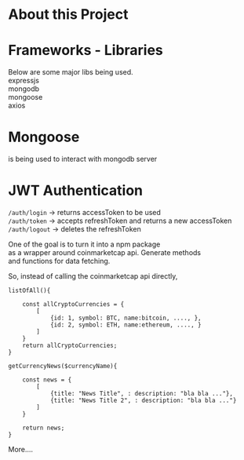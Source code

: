 # About this Project
# Frameworks - Libraries
Below are some major libs being used.  
expressjs  
mongodb  
mongoose  
axios

# Mongoose
is being used to interact with mongodb server

# JWT Authentication
`/auth/login` -> returns accessToken to be used  
`/auth/token` -> accepts refreshToken and returns a new accessToken  
`/auth/logout` -> deletes the refreshToken

One of the goal is to turn it into a npm package  
as a wrapper around coinmarketcap api. Generate methods  
and functions for data fetching.

So, instead of calling the coinmarketcap api directly,  
```
listOfAll(){

    const allCryptoCurrencies = {
        [
            {id: 1, symbol: BTC, name:bitcoin, ...., },
            {id: 2, symbol: ETH, name:ethereum, ...., }
        ]    
    }
    return allCryptoCurrencies;  
}
```

```
getCurrencyNews($currencyName){  

    const news = {  
        [  
            {title: "News Title", : description: "bla bla ..."},
            {title: "News Title 2", : description: "bla bla ..."}
        ]   
    }
    
    return news;
}
```

More....
